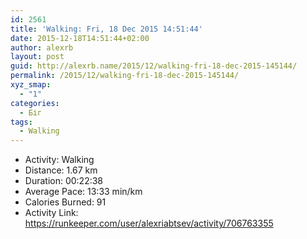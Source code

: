 ```yaml
---
id: 2561
title: 'Walking: Fri, 18 Dec 2015 14:51:44'
date: 2015-12-18T14:51:44+02:00
author: alexrb
layout: post
guid: http://alexrb.name/2015/12/walking-fri-18-dec-2015-145144/
permalink: /2015/12/walking-fri-18-dec-2015-145144/
xyz_smap:
  - "1"
categories:
  - Біг
tags:
  - Walking
---
```

<ul class="rk-list">
  <li class="rk-activity">
    Activity: Walking
  </li>
  <li class="rk-distance">
    Distance: 1.67 km
  </li>
  <li class="rk-duration">
    Duration: 00:22:38
  </li>
  <li class="rk-avg-pace">
    Average Pace: 13:33 min/km
  </li>
  <li class="rk-calories">
    Calories Burned: 91
  </li>
  <li class="rk-activity-link">
    Activity Link: <a href="https://runkeeper.com/user/alexriabtsev/activity/706763355">https://runkeeper.com/user/alexriabtsev/activity/706763355</a>
  </li>
</ul>